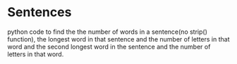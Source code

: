 # Sentences
python code to find the the number of words in a sentence(no strip() function), the longest word in that sentence and the number of letters in that word and the second longest word in the sentence and the number of letters in that word.
